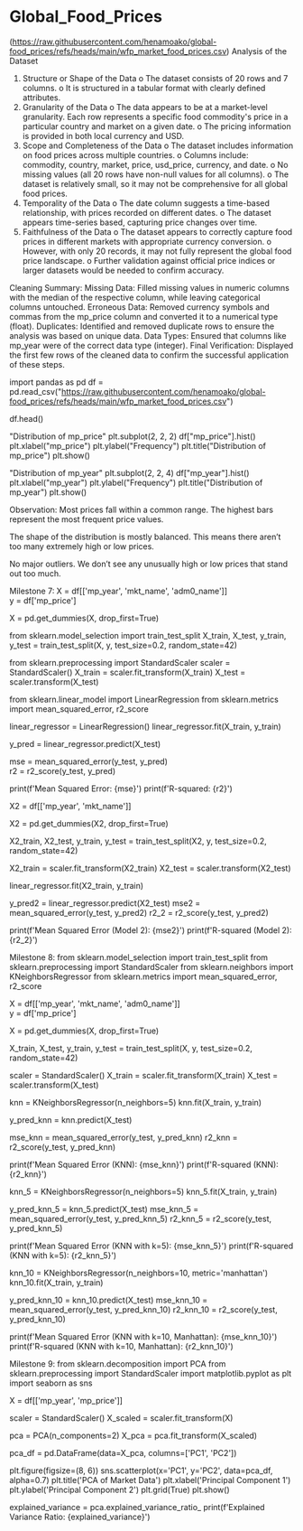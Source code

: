 # Global_Food_Prices
(https://raw.githubusercontent.com/henamoako/global-food_prices/refs/heads/main/wfp_market_food_prices.csv)
Analysis of the Dataset
1.	Structure or Shape of the Data
o	The dataset consists of 20 rows and 7 columns.
o	It is structured in a tabular format with clearly defined attributes.
2.	Granularity of the Data
o	The data appears to be at a market-level granularity. Each row represents a specific food commodity's price in a particular country and market on a given date.
o	The pricing information is provided in both local currency and USD.
3.	Scope and Completeness of the Data
o	The dataset includes information on food prices across multiple countries.
o	Columns include: commodity, country, market, price, usd_price, currency, and date.
o	No missing values (all 20 rows have non-null values for all columns).
o	The dataset is relatively small, so it may not be comprehensive for all global food prices.
4.	Temporality of the Data
o	The date column suggests a time-based relationship, with prices recorded on different dates.
o	The dataset appears time-series based, capturing price changes over time.
5.	Faithfulness of the Data
o	The dataset appears to correctly capture food prices in different markets with appropriate currency conversion.
o	However, with only 20 records, it may not fully represent the global food price landscape.
o	Further validation against official price indices or larger datasets would be needed to confirm accuracy.

Cleaning Summary:
Missing Data: Filled missing values in numeric columns with the median of the respective column, while leaving categorical columns untouched.
Erroneous Data: Removed currency symbols and commas from the mp_price column and converted it to a numerical type (float).
Duplicates: Identified and removed duplicate rows to ensure the analysis was based on unique data.
Data Types: Ensured that columns like mp_year were of the correct data type (integer).
Final Verification: Displayed the first few rows of the cleaned data to confirm the successful application of these steps.

import pandas as pd
df = pd.read_csv("https://raw.githubusercontent.com/henamoako/global-food_prices/refs/heads/main/wfp_market_food_prices.csv")

df.head()

"Distribution of mp_price"
plt.subplot(2, 2, 2)
df["mp_price"].hist()
plt.xlabel("mp_price")
plt.ylabel("Frequency")
plt.title("Distribution of mp_price")
plt.show()

"Distribution of mp_year"
plt.subplot(2, 2, 4)
df["mp_year"].hist()
plt.xlabel("mp_year")
plt.ylabel("Frequency")
plt.title("Distribution of mp_year")
plt.show()

Observation:
Most prices fall within a common range. The highest bars represent the most frequent price values.

The shape of the distribution is mostly balanced. This means there aren’t too many extremely high or low prices.

No major outliers. We don’t see any unusually high or low prices that stand out too much.

Milestone 7:
X = df[['mp_year', 'mkt_name', 'adm0_name']]  
y = df['mp_price']


X = pd.get_dummies(X, drop_first=True)


from sklearn.model_selection import train_test_split
X_train, X_test, y_train, y_test = train_test_split(X, y, test_size=0.2, random_state=42)


from sklearn.preprocessing import StandardScaler
scaler = StandardScaler()
X_train = scaler.fit_transform(X_train)
X_test = scaler.transform(X_test)

from sklearn.linear_model import LinearRegression
from sklearn.metrics import mean_squared_error, r2_score


linear_regressor = LinearRegression()
linear_regressor.fit(X_train, y_train)


y_pred = linear_regressor.predict(X_test)


mse = mean_squared_error(y_test, y_pred)  
r2 = r2_score(y_test, y_pred)  

print(f'Mean Squared Error: {mse}')
print(f'R-squared: {r2}')

X2 = df[['mp_year', 'mkt_name']]  


X2 = pd.get_dummies(X2, drop_first=True)


X2_train, X2_test, y_train, y_test = train_test_split(X2, y, test_size=0.2, random_state=42)


X2_train = scaler.fit_transform(X2_train)
X2_test = scaler.transform(X2_test)


linear_regressor.fit(X2_train, y_train)


y_pred2 = linear_regressor.predict(X2_test)
mse2 = mean_squared_error(y_test, y_pred2)
r2_2 = r2_score(y_test, y_pred2)

print(f'Mean Squared Error (Model 2): {mse2}')
print(f'R-squared (Model 2): {r2_2}')

Milestone 8:
from sklearn.model_selection import train_test_split
from sklearn.preprocessing import StandardScaler
from sklearn.neighbors import KNeighborsRegressor
from sklearn.metrics import mean_squared_error, r2_score



X = df[['mp_year', 'mkt_name', 'adm0_name']]  
y = df['mp_price']  


X = pd.get_dummies(X, drop_first=True)


X_train, X_test, y_train, y_test = train_test_split(X, y, test_size=0.2, random_state=42)


scaler = StandardScaler()
X_train = scaler.fit_transform(X_train)
X_test = scaler.transform(X_test)


knn = KNeighborsRegressor(n_neighbors=5)
knn.fit(X_train, y_train)


y_pred_knn = knn.predict(X_test)


mse_knn = mean_squared_error(y_test, y_pred_knn)
r2_knn = r2_score(y_test, y_pred_knn)


print(f'Mean Squared Error (KNN): {mse_knn}')
print(f'R-squared (KNN): {r2_knn}')

knn_5 = KNeighborsRegressor(n_neighbors=5)
knn_5.fit(X_train, y_train)


y_pred_knn_5 = knn_5.predict(X_test)
mse_knn_5 = mean_squared_error(y_test, y_pred_knn_5)
r2_knn_5 = r2_score(y_test, y_pred_knn_5)

print(f'Mean Squared Error (KNN with k=5): {mse_knn_5}')
print(f'R-squared (KNN with k=5): {r2_knn_5}')


knn_10 = KNeighborsRegressor(n_neighbors=10, metric='manhattan')
knn_10.fit(X_train, y_train)


y_pred_knn_10 = knn_10.predict(X_test)
mse_knn_10 = mean_squared_error(y_test, y_pred_knn_10)
r2_knn_10 = r2_score(y_test, y_pred_knn_10)

print(f'Mean Squared Error (KNN with k=10, Manhattan): {mse_knn_10}')
print(f'R-squared (KNN with k=10, Manhattan): {r2_knn_10}')


Milestone 9:
from sklearn.decomposition import PCA
from sklearn.preprocessing import StandardScaler
import matplotlib.pyplot as plt
import seaborn as sns


X = df[['mp_year', 'mp_price']]  


scaler = StandardScaler()
X_scaled = scaler.fit_transform(X)


pca = PCA(n_components=2)
X_pca = pca.fit_transform(X_scaled)

pca_df = pd.DataFrame(data=X_pca, columns=['PC1', 'PC2'])

plt.figure(figsize=(8, 6))
sns.scatterplot(x='PC1', y='PC2', data=pca_df, alpha=0.7)
plt.title('PCA of Market Data')
plt.xlabel('Principal Component 1')
plt.ylabel('Principal Component 2')
plt.grid(True)
plt.show()


explained_variance = pca.explained_variance_ratio_
print(f'Explained Variance Ratio: {explained_variance}')
